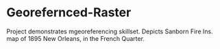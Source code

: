 # Georefernced-Raster
Project demonstrates mgeoreferencing skillset.  Depicts Sanborn Fire Ins. map of 1895 New Orleans, in the French Quarter.
